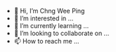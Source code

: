 - 👋 Hi, I’m Chng Wee Ping
- 👀 I’m interested in ...
- 🌱 I’m currently learning ...
- 💞️ I’m looking to collaborate on ...
- 📫 How to reach me ...

<!---
DevilRulerEx/DevilRulerEx is a ✨ special ✨ repository because its `README.md` (this file) appears on your GitHub profile.
You can click the Preview link to take a look at your changes.
--->

